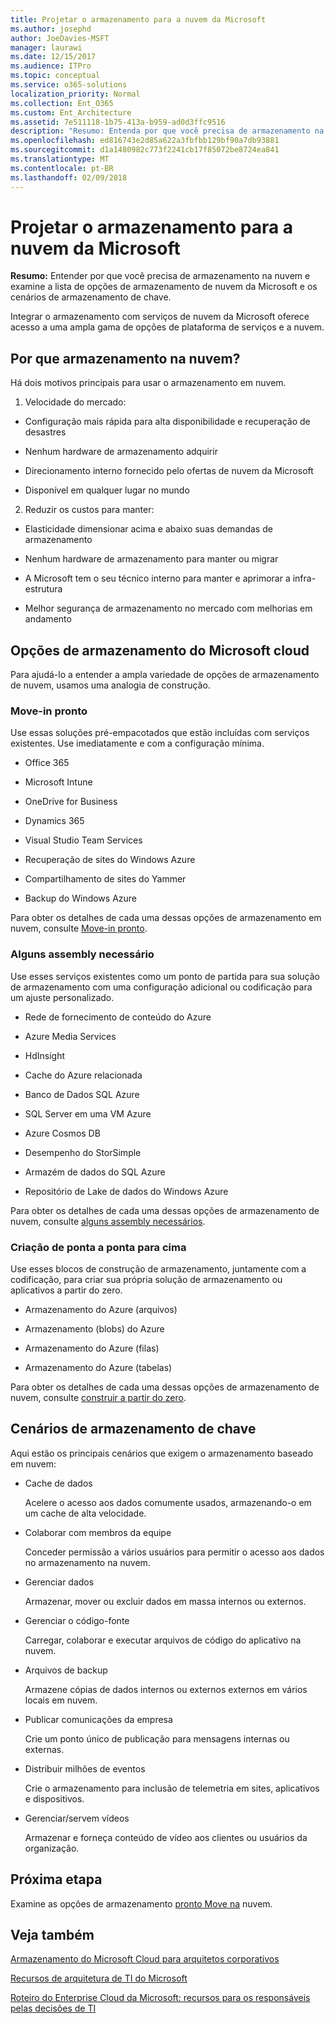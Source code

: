 ```yaml
---
title: Projetar o armazenamento para a nuvem da Microsoft
ms.author: josephd
author: JoeDavies-MSFT
manager: laurawi
ms.date: 12/15/2017
ms.audience: ITPro
ms.topic: conceptual
ms.service: o365-solutions
localization_priority: Normal
ms.collection: Ent_O365
ms.custom: Ent_Architecture
ms.assetid: 7e511118-1b75-413a-b959-ad0d3ffc9516
description: "Resumo: Entenda por que você precisa de armazenamento na nuvem e examine a lista de opções de armazenamento de nuvem da Microsoft e os cenários de armazenamento de chave."
ms.openlocfilehash: ed816743e2d85a622a3fbfbb129bf90a7db93881
ms.sourcegitcommit: d1a1480982c773f2241cb17f85072be8724ea841
ms.translationtype: MT
ms.contentlocale: pt-BR
ms.lasthandoff: 02/09/2018
---
```

# <a name="designing-storage-for-the-microsoft-cloud"></a>Projetar o armazenamento para a nuvem da Microsoft

 **Resumo:** Entender por que você precisa de armazenamento na nuvem e examine a lista de opções de armazenamento de nuvem da Microsoft e os cenários de armazenamento de chave.
  
Integrar o armazenamento com serviços de nuvem da Microsoft oferece acesso a uma ampla gama de opções de plataforma de serviços e a nuvem.
  
## <a name="why-cloud-storage"></a>Por que armazenamento na nuvem?

Há dois motivos principais para usar o armazenamento em nuvem.
  
1. Velocidade do mercado:
    
  - Configuração mais rápida para alta disponibilidade e recuperação de desastres
    
  - Nenhum hardware de armazenamento adquirir
    
  - Direcionamento interno fornecido pelo ofertas de nuvem da Microsoft
    
  - Disponível em qualquer lugar no mundo
    
2. Reduzir os custos para manter:
    
  - Elasticidade dimensionar acima e abaixo suas demandas de armazenamento
    
  - Nenhum hardware de armazenamento para manter ou migrar
    
  - A Microsoft tem o seu técnico interno para manter e aprimorar a infra-estrutura
    
  - Melhor segurança de armazenamento no mercado com melhorias em andamento
    
## <a name="microsoft-cloud-storage-options"></a>Opções de armazenamento do Microsoft cloud

Para ajudá-lo a entender a ampla variedade de opções de armazenamento de nuvem, usamos uma analogia de construção.
  
### <a name="move-in-ready"></a>Move-in pronto

Use essas soluções pré-empacotados que estão incluídas com serviços existentes. Use imediatamente e com a configuração mínima.
  
- Office 365
    
- Microsoft Intune
    
- OneDrive for Business
    
- Dynamics 365
    
- Visual Studio Team Services
    
- Recuperação de sites do Windows Azure
    
- Compartilhamento de sites do Yammer
    
- Backup do Windows Azure
    
Para obter os detalhes de cada uma dessas opções de armazenamento em nuvem, consulte [Move-in pronto](move-in-ready.md).
  
### <a name="some-assembly-required"></a>Alguns assembly necessário

Use esses serviços existentes como um ponto de partida para sua solução de armazenamento com uma configuração adicional ou codificação para um ajuste personalizado.
  
- Rede de fornecimento de conteúdo do Azure
    
- Azure Media Services
    
- HdInsight
    
- Cache do Azure relacionada
    
- Banco de Dados SQL Azure
    
- SQL Server em uma VM Azure
    
- Azure Cosmos DB
    
- Desempenho do StorSimple
    
- Armazém de dados do SQL Azure
    
- Repositório de Lake de dados do Windows Azure
    
Para obter os detalhes de cada uma dessas opções de armazenamento de nuvem, consulte [alguns assembly necessários](some-assembly-required.md).
  
### <a name="build-from-the-ground-up"></a>Criação de ponta a ponta para cima

Use esses blocos de construção de armazenamento, juntamente com a codificação, para criar sua própria solução de armazenamento ou aplicativos a partir do zero.
  
- Armazenamento do Azure (arquivos)
    
- Armazenamento (blobs) do Azure
    
- Armazenamento do Azure (filas)
    
- Armazenamento do Azure (tabelas)
    
Para obter os detalhes de cada uma dessas opções de armazenamento de nuvem, consulte [construir a partir do zero](build-from-the-ground-up.md).
  
## <a name="key-storage-scenarios"></a>Cenários de armazenamento de chave

Aqui estão os principais cenários que exigem o armazenamento baseado em nuvem:
  
- Cache de dados
    
    Acelere o acesso aos dados comumente usados, armazenando-o em um cache de alta velocidade.
    
- Colaborar com membros da equipe
    
    Conceder permissão a vários usuários para permitir o acesso aos dados no armazenamento na nuvem.
    
- Gerenciar dados
    
    Armazenar, mover ou excluir dados em massa internos ou externos.
    
- Gerenciar o código-fonte
    
    Carregar, colaborar e executar arquivos de código do aplicativo na nuvem.
    
- Arquivos de backup
    
    Armazene cópias de dados internos ou externos externos em vários locais em nuvem.
    
- Publicar comunicações da empresa
    
    Crie um ponto único de publicação para mensagens internas ou externas.
    
- Distribuir milhões de eventos
    
    Crie o armazenamento para inclusão de telemetria em sites, aplicativos e dispositivos.
    
- Gerenciar/servem vídeos
    
    Armazenar e forneça conteúdo de vídeo aos clientes ou usuários da organização.
    
## <a name="next-step"></a>Próxima etapa

Examine as opções de armazenamento [pronto Move na](move-in-ready.md) nuvem.
  
## <a name="see-also"></a>Veja também

[Armazenamento do Microsoft Cloud para arquitetos corporativos](microsoft-cloud-storage-for-enterprise-architects.md)
  
[Recursos de arquitetura de TI do Microsoft](microsoft-cloud-it-architecture-resources.md)

[Roteiro do Enterprise Cloud da Microsoft: recursos para os responsáveis pelas decisões de TI](https://sway.com/FJ2xsyWtkJc2taRD)


